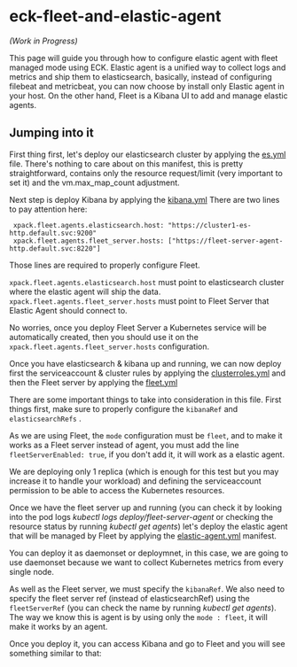 # eck-fleet-and-elastic-agent

_(Work in Progress)_

This page will guide you through how to configure elastic agent with fleet managed mode using ECK.
Elastic agent is a unified way to collect logs and metrics and ship them to elasticsearch, basically, instead of configuring filebeat and metricbeat, you can now choose by install only Elastic agent in your host.
On the other hand, Fleet is a Kibana UI to add and manage elastic agents.

## Jumping into it
First thing first, let's deploy our elasticsearch cluster by applying the [es.yml](https://github.com/framsouza/eck-fleet-and-elastic-agent/blob/main/es.yml) file.
There's nothing to care about on this manifest, this is pretty straightforward, contains only the resource request/limit (very important to set it) and the vm.max_map_count adjustment. 

Next step is deploy Kibana by applying the [kibana.yml](https://github.com/framsouza/eck-fleet-and-elastic-agent/blob/main/kibana.yml)
There are two lines to pay attention here:

```
 xpack.fleet.agents.elasticsearch.host: "https://cluster1-es-http.default.svc:9200"
 xpack.fleet.agents.fleet_server.hosts: ["https://fleet-server-agent-http.default.svc:8220"]
```

Those lines are required to properly configure Fleet.

`xpack.fleet.agents.elasticsearch.host` must point to elasticsearch cluster where the elastic agent will ship the data. 
`xpack.fleet.agents.fleet_server.hosts` must point to Fleet Server that Elastic Agent should connect to.

No worries, once you deploy Fleet Server a Kubernetes service will be automatically created, then you should use it on the `xpack.fleet.agents.fleet_server.hosts` configuration.

Once you have elasticsearch & kibana up and running, we can now deploy first the serviceaccount & cluster rules by applying the [clusterroles.yml](https://github.com/framsouza/eck-fleet-and-elastic-agent/blob/main/clusterroles.yml) and then  the Fleet server by applying the [fleet.yml](https://github.com/framsouza/eck-fleet-and-elastic-agent/blob/main/fleet.yml)

There are some important things to take into consideration in this file. First things first, make sure to properly configure the `kibanaRef` and `elasticsearchRefs` .

As we are using Fleet, the `mode` configuration must be `fleet`, and to make it works as a Fleet server instead of agent, you must add the line `fleetServerEnabled: true`, if you don't add it, it will work as a elastic agent.

We are deploying only 1 replica (which is enough for this test but you may increase it to handle your workload) and defining the serviceaccount permission to be able to access the Kubernetes resources. 

Once we have the fleet server up and running (you can check it by looking into the pod logs _kubectl logs deploy/fleet-server-agent_ or checking the resource status by running _kubectl get agents_) let's deploy the elastic agent that will be managed by Fleet by applying the [elastic-agent.yml](https://github.com/framsouza/eck-fleet-and-elastic-agent/blob/main/elastic-agent.yml) manifest.

You can deploy it as daemonset or deploymnet, in this case, we are going to use daemonset because we want to collect Kubernetes metrics from every single node.

As well as the Fleet server, we must specify the `kibanaRef`. We also need to specify the fleet server ref (instead of elasticsearchRef) using the `fleetServerRef` (you can check the name by running _kubectl get agents_). 
The way we know this is agent is by using only the `mode : fleet`, it will make it works by an agent. 

Once you deploy it, you can access Kibana and go to Fleet and you will see something similar to that: 


